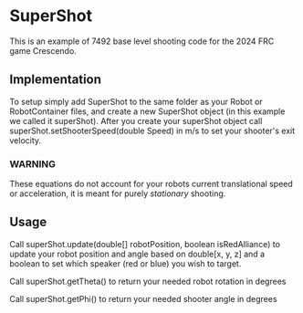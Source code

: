 # SuperShot
This is an example of 7492 base level shooting code for the 2024 FRC game Crescendo.

## Implementation
To setup simply add SuperShot to the same folder as your Robot or RobotContainer files, and create a new SuperShot object (in this example we called it superShot).
After you create your superShot object call superShot.setShooterSpeed(double Speed) in m/s to set your shooter's exit velocity.

### WARNING
These equations do not account for your robots current translational speed or acceleration, it is meant for purely *stationary* shooting.

## Usage
Call superShot.update(double[] robotPosition, boolean isRedAlliance) to update your robot position and angle based on double[x, y, z] and a boolean to set which speaker (red or blue) you wish to target.

Call superShot.getTheta() to return your needed robot rotation in degrees

Call superShot.getPhi() to return your needed shooter angle in degrees
